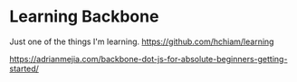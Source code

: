 # Learning Backbone

Just one of the things I'm learning. <https://github.com/hchiam/learning>

<https://adrianmejia.com/backbone-dot-js-for-absolute-beginners-getting-started/>
